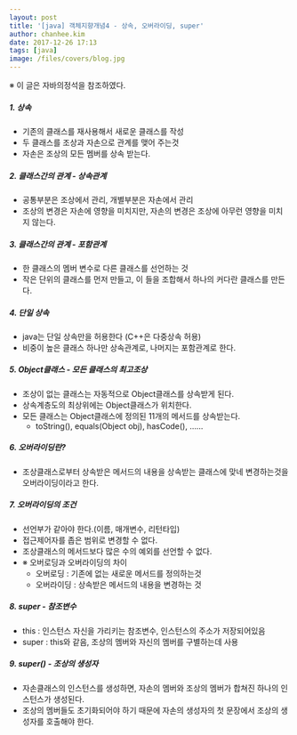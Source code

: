 ```yaml
---
layout: post
title: '[java] 객체지향개념4 - 상속, 오버라이딩, super'
author: chanhee.kim
date: 2017-12-26 17:13
tags: [java]
image: /files/covers/blog.jpg
---
```


※ 이 글은 자바의정석을 참조하였다.

##### 1. 상속
 - 기존의 클래스를 재사용해서 새로운 클래스를 작성
 - 두 클래스를 조상과 자손으로 관계를 맺어 주는것
 - 자손은 조상의 모든 멤버를 상속 받는다.

##### 2. 클래스간의 관계 - 상속관계
 - 공통부분은 조상에서 관리, 개별부분은 자손에서 관리
 - 조상의 변경은 자손에 영향을 미치지만, 자손의 변경은 조상에 아무런 영향을 미치지 않는다.

##### 3. 클래스간의 관계 - 포함관계
 - 한 클래스의 멤버 변수로 다른 클래스를 선언하는 것
 - 작은 단위의 클래스를 먼저 만들고, 이 들을 조합해서 하나의 커다란 클래스를 만든다.

##### 4. 단일 상속
 - java는 단일 상속만을 허용한다 (C++은 다중상속 허용)
 - 비중이 높은 클래스 하나만 상속관계로, 나머지는 포함관계로 한다.

##### 5. Object클래스 - 모든 클래스의 최고조상
 - 조상이 없는 클래스는 자동적으로 Object클래스를 상속받게 된다.
 - 상속계층도의 최상위에는 Object클래스가 위치한다.
 - 모든 클래스는 Object클래스에 정의된 11개의 메서드를 상속받는다.
   - toString(), equals(Object obj), hasCode(), ……

##### 6. 오버라이딩란?
 - 조상클래스로부터 상속받은 메서드의 내용을 상속받는 클래스에 맞네 변경하는것을 오버라이딩이라고 한다.

##### 7. 오버라이딩의 조건
 - 선언부가 같아야 한다.(이름, 매개변수, 리턴타입)
 - 접근제어자를 좁은 범위로 변경할 수 없다.
 - 조상클래스의 메서드보다 많은 수의 예외를 선언할 수 없다.
 - ※ 오버로딩과 오버라이딩의 차이
   - 오버로딩 : 기존에 없는 새로운 메서드를 정의하는것
   - 오버라이딩 : 상속받은 메서드의 내용을 변경하는 것

##### 8. super - 참조변수
 - this : 인스턴스 자신을 가리키는 참조변수, 인스턴스의 주소가 저장되어있음
 - super : this와 같음, 조상의 멤버와 자신의 멤버를 구별하는데 사용

##### 9. super() - 조상의 생성자
 - 자손클래스의 인스턴스를 생성하면, 자손의 멤버와 조상의 멤버가 합쳐진 하나의 인스턴스가 생성된다.
 - 조상의 멤버들도 초기화되어야 하기 때문에 자손의 생성자의 첫 문장에서 조상의 생성자를 호출해야 한다.

